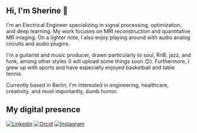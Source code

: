 ##  Hi, I'm Sherine 🌿

I'm an Electrical Engineer specializing in signal processing, optimization, and deep learning. My work focuses on MRI reconstruction and quantitative MR imaging. On a lighter note, I also enjoy playing around with audio analog circuits and audio plugins.

I'm a guitarist and music producer, drawn particularly to soul, RnB, jazz, and funk, among other styles (I will upload some things soon 😊). Furthermore, I grew up with sports and have especially enjoyed basketball and table tennis.

Currently based in Berlin, I'm interested in engineering, healthcare, creativity, and most importantly, dumb humor.

## My digital presence
[![Linkedin](https://img.shields.io/badge/linkedin-%230077B5.svg?style=for-the-badge&logo=linkedin&logoColor=white)](https://www.linkedin.com/in/sherinebrahma/)
[![Orcid](https://img.shields.io/badge/orcid-A6CE39?style=for-the-badge&logo=orcid&logoColor=white)](https://orcid.org/0000-0003-4340-6513)
[![Instagram](https://img.shields.io/badge/Instagram-%23E4405F.svg?style=for-the-badge&logo=Instagram&logoColor=white)](https://www.instagram.com/sherinebrahma/)


